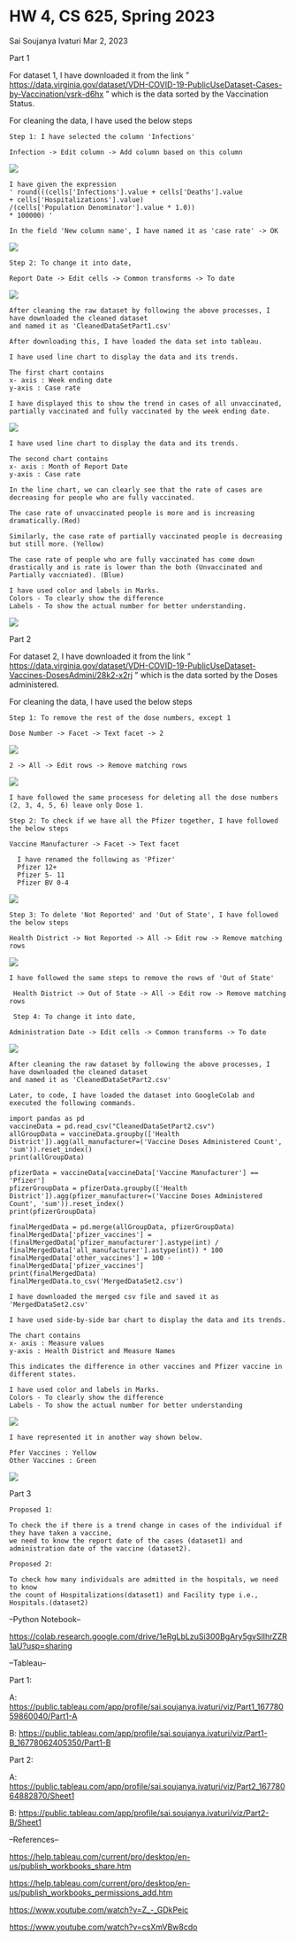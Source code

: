 HW 4, CS 625, Spring 2023
================
Sai Soujanya Ivaturi
Mar 2, 2023

Part 1

For dataset 1, I have downloaded it from the link ”
<https://data.virginia.gov/dataset/VDH-COVID-19-PublicUseDataset-Cases-by-Vaccination/vsrk-d6hx>
” which is the data sorted by the Vaccination Status.

For cleaning the data, I have used the below steps

    Step 1: I have selected the column 'Infections' 

    Infection -> Edit column -> Add column based on this column

![](Screenshot1.png)

    I have given the expression 
    ' round(((cells['Infections'].value + cells['Deaths'].value 
    + cells['Hospitalizations'].value)
    /(cells['Population Denominator'].value * 1.0))
    * 100000) '

    In the field 'New column name', I have named it as 'case rate' -> OK

![](Screenshot2.png)

    Step 2: To change it into date, 

    Report Date -> Edit cells -> Common transforms -> To date

![](Screenshot3.png)

    After cleaning the raw dataset by following the above processes, I have downloaded the cleaned dataset 
    and named it as 'CleanedDataSetPart1.csv'

    After downloading this, I have loaded the data set into tableau.

    I have used line chart to display the data and its trends. 

    The first chart contains 
    x- axis : Week ending date
    y-axis : Case rate

    I have displayed this to show the trend in cases of all unvaccinated, partially vaccinated and fully vaccinated by the week ending date.

![](Part1-A(image).png)

    I have used line chart to display the data and its trends. 

    The second chart contains 
    x- axis : Month of Report Date
    y-axis : Case rate

    In the line chart, we can clearly see that the rate of cases are decreasing for people who are fully vaccinated.

    The case rate of unvaccinated people is more and is increasing dramatically.(Red)

    Similarly, the case rate of partially vaccinated people is decreasing but still more. (Yellow)

    The case rate of people who are fully vaccinated has come down drastically and is rate is lower than the both (Unvaccinated and Partially vaccniated). (Blue)

    I have used color and labels in Marks. 
    Colors - To clearly show the difference 
    Labels - To show the actual number for better understanding.

![](Part1-B(image).png)

Part 2

For dataset 2, I have downloaded it from the link ”
<https://data.virginia.gov/dataset/VDH-COVID-19-PublicUseDataset-Vaccines-DosesAdmini/28k2-x2rj>
” which is the data sorted by the Doses administered.

For cleaning the data, I have used the below steps

    Step 1: To remove the rest of the dose numbers, except 1

    Dose Number -> Facet -> Text facet -> 2

![](Screenshot4.png)

    2 -> All -> Edit rows -> Remove matching rows

![](Screenshot5.png)

    I have followed the same procesess for deleting all the dose numbers (2, 3, 4, 5, 6) leave only Dose 1.

    Step 2: To check if we have all the Pfizer together, I have followed the below steps

    Vaccine Manufacturer -> Facet -> Text facet

      I have renamed the following as 'Pfizer'
      Pfizer 12+
      Pfizer 5- 11
      Pfizer BV 0-4
      

![](Screenshot6.png)

    Step 3: To delete 'Not Reported' and 'Out of State', I have followed the below steps

    Health District -> Not Reported -> All -> Edit row -> Remove matching rows

![](Screenshot7.png)

    I have followed the same steps to remove the rows of 'Out of State'

     Health District -> Out of State -> All -> Edit row -> Remove matching rows
     
     Step 4: To change it into date, 

    Administration Date -> Edit cells -> Common transforms -> To date
     

![](Screenshot8.png)

    After cleaning the raw dataset by following the above processes, I have downloaded the cleaned dataset 
    and named it as 'CleanedDataSetPart2.csv'

    Later, to code, I have loaded the dataset into GoogleColab and executed the following commands.

    import pandas as pd
    vaccineData = pd.read_csv("CleanedDataSetPart2.csv")
    allGroupData = vaccineData.groupby(['Health District']).agg(all_manufacturer=('Vaccine Doses Administered Count', 'sum')).reset_index()
    print(allGroupData)

    pfizerData = vaccineData[vaccineData['Vaccine Manufacturer'] == 'Pfizer']
    pfizerGroupData = pfizerData.groupby(['Health District']).agg(pfizer_manufacturer=('Vaccine Doses Administered Count', 'sum')).reset_index()
    print(pfizerGroupData)

    finalMergedData = pd.merge(allGroupData, pfizerGroupData)
    finalMergedData['pfizer_vaccines'] = (finalMergedData['pfizer_manufacturer'].astype(int) / finalMergedData['all_manufacturer'].astype(int)) * 100
    finalMergedData['other_vaccines'] = 100 - finalMergedData['pfizer_vaccines']
    print(finalMergedData)
    finalMergedData.to_csv('MergedDataSet2.csv')

    I have downloaded the merged csv file and saved it as 'MergedDataSet2.csv'

    I have used side-by-side bar chart to display the data and its trends. 

    The chart contains 
    x- axis : Measure values
    y-axis : Health District and Measure Names

    This indicates the difference in other vaccines and Pfizer vaccine in different states. 

    I have used color and labels in Marks. 
    Colors - To clearly show the difference 
    Labels - To show the actual number for better understanding

![](Part2(image).png)

    I have represented it in another way shown below.

    Pfer Vaccines : Yellow
    Other Vaccines : Green

![](Part2-B.png)

Part 3

    Proposed 1:

    To check the if there is a trend change in cases of the individual if they have taken a vaccine, 
    we need to know the report date of the cases (dataset1) and administration date of the vaccine (dataset2).

    Proposed 2:

    To check how many individuals are admitted in the hospitals, we need to know 
    the count of Hospitalizations(dataset1) and Facility type i.e., Hospitals.(dataset2)

–Python Notebook–

<https://colab.research.google.com/drive/1eRgLbLzuSi300BgAry5gvSlIhrZZR1aU?usp=sharing>

–Tableau–

Part 1:

A:
<https://public.tableau.com/app/profile/sai.soujanya.ivaturi/viz/Part1_16778059860040/Part1-A>

B:
<https://public.tableau.com/app/profile/sai.soujanya.ivaturi/viz/Part1-B_16778062405350/Part1-B>

Part 2:

A:
<https://public.tableau.com/app/profile/sai.soujanya.ivaturi/viz/Part2_16778064882870/Sheet1>

B:
<https://public.tableau.com/app/profile/sai.soujanya.ivaturi/viz/Part2-B/Sheet1>

–References–

<https://help.tableau.com/current/pro/desktop/en-us/publish_workbooks_share.htm>

<https://help.tableau.com/current/pro/desktop/en-us/publish_workbooks_permissions_add.htm>

<https://www.youtube.com/watch?v=Z_-_GDkPeic>

<https://www.youtube.com/watch?v=csXmVBw8cdo>
